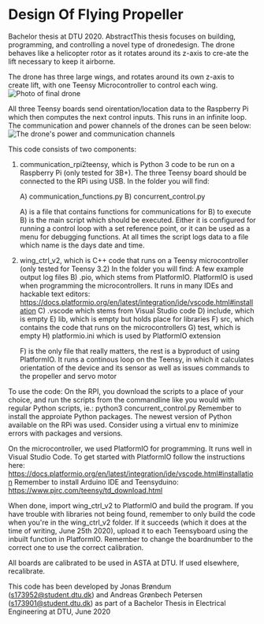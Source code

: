 # Design Of Flying Propeller
Bachelor thesis at DTU 2020. AbstractThis thesis focuses on building, programming, and controlling a novel type of dronedesign. The drone behaves like a helicopter rotor as it rotates around its z-axis to cre-ate the lift necessary to keep it airborne.

The drone has three large wings, and rotates around its own z-axis to create lift, with one Teensy Microcontroller to control each wing. 
![Photo of final drone](https://github.com/[username]/[reponame]/blob/[branch]/image.jpg?raw=true)

All three Teensy boards send oirentation/location data to the Raspberry Pi which then computes the next control inputs. This runs in an infinite loop. The communication and power channels of the drones can be seen below: 
![The drone's power and communication channels](https://github.com/[username]/[reponame]/blob/[branch]/image.jpg?raw=true)

This code consists of two components:

1) communication_rpi2teensy, which is Python 3 code to be run on a Raspberry Pi (only tested for 3B+).
   The three Teensy board should be connected to the RPi using USB.
   In the folder you will find:

    A) communication_functions.py
    B) concurrent_control.py

	A) is a file that contains functions for communications for B) to execute
	B) is the main script which should be executed. Either it is configured for running a control loop
	with a set reference point, or it can be used as a menu for debugging functions. At all times
	the script logs data to a file which name is the days date and time. 
	
2) wing_ctrl_v2, which is C++ code that runs on a Teensy microcontroller (only tested for Teensy 3.2)
   In the folder you will find:
    A few example output log files
    B) .pio, which stems from PlatformIO. PlatformIO is used when programming the microcontrollers. It runs in 
    many IDEs and hackable text editors: https://docs.platformio.org/en/latest/integration/ide/vscode.html#installation
    C) .vscode which stems from Visual Studio code
    D) include, which is empty
    E) lib, which is empty but holds place for libraries
    F) src, which contains the code that runs on the microcontrollers
    G) test, which is empty
    H) platformio.ini which is used by PlatformIO extension
    
    F) is the only file that really matters, the rest is a byproduct of using PlatformIO. It runs a continous loop
    on the Teensy, in which it calculates orientation of the device and its sensor as well as issues commands
    to the propeller and servo motor

To use the code:
On the RPI, you download the scripts to a place of your choice, and run the scripts from the commandline
like you would with regular Python scripts, ie.: python3 concurrent_control.py 
Remember to install the approiate Python packages. The newest version of Python available on the RPi was used.
Consider using a virtual env to minimize errors with packages and versions. 


On the microcontroller, we used PlatformIO for programming. It runs well in Visual Studio Code.
To get started with PlatformIO follow the instructions here: https://docs.platformio.org/en/latest/integration/ide/vscode.html#installation
Remember to install Arduino IDE and Teensyduino: https://www.pjrc.com/teensy/td_download.html

When done, import wing_ctrl_v2 to PlatformIO and build the program. If you have trouble with libraries not being
found, remember to only build the code when you're in the wing_ctrl_v2 folder.
If it succeeds (which it does at the time of writing, June 25th 2020), upload it to each Teensyboard using
the inbuilt function in PlatformIO. Remember to change the boardnumber to the correct one to use the correct
calibration.

All boards are calibrated to be used in ASTA at DTU. If used elsewhere, recalibrate. 

This code has been developed by Jonas Brøndum (s173952@student.dtu.dk) and
Andreas Grønbech Petersen (s173901@student.dtu.dk)
as part of a Bachelor Thesis in Electrical Engineering at DTU, June 2020 
